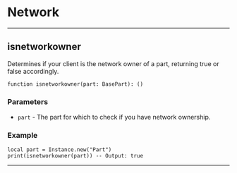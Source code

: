 # Network

---

## isnetworkowner

Determines if your client is the network owner of a part, returning true or false accordingly.

```luau
function isnetworkowner(part: BasePart): ()
```

### Parameters

- `part` - The part for which to check if you have network ownership.

### Example

```luau
local part = Instance.new("Part")
print(isnetworkowner(part)) -- Output: true
```

---
